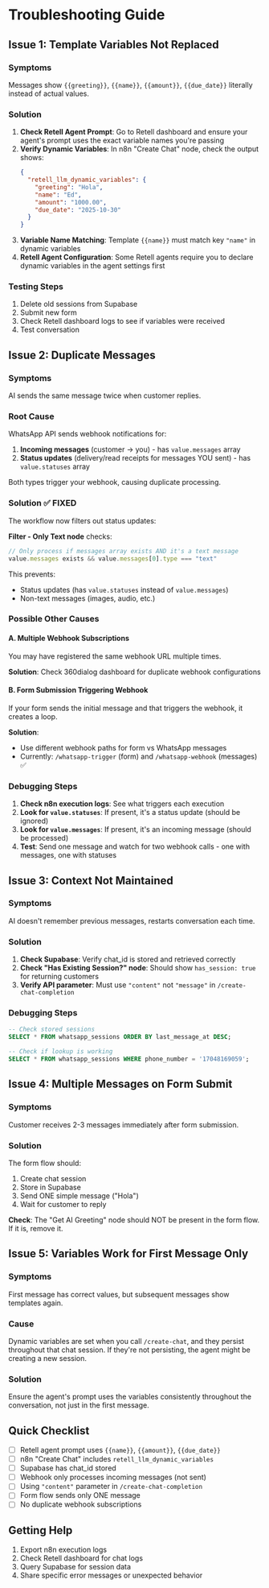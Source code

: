 # Troubleshooting Guide

## Issue 1: Template Variables Not Replaced

### Symptoms
Messages show `{{greeting}}`, `{{name}}`, `{{amount}}`, `{{due_date}}` literally instead of actual values.

### Solution
1. **Check Retell Agent Prompt**: Go to Retell dashboard and ensure your agent's prompt uses the exact variable names you're passing
2. **Verify Dynamic Variables**: In n8n "Create Chat" node, check the output shows:
   ```json
   {
     "retell_llm_dynamic_variables": {
       "greeting": "Hola",
       "name": "Ed",
       "amount": "1000.00",
       "due_date": "2025-10-30"
     }
   }
   ```
3. **Variable Name Matching**: Template `{{name}}` must match key `"name"` in dynamic variables
4. **Retell Agent Configuration**: Some Retell agents require you to declare dynamic variables in the agent settings first

### Testing Steps
1. Delete old sessions from Supabase
2. Submit new form
3. Check Retell dashboard logs to see if variables were received
4. Test conversation

## Issue 2: Duplicate Messages

### Symptoms
AI sends the same message twice when customer replies.

### Root Cause
WhatsApp API sends webhook notifications for:
1. **Incoming messages** (customer → you) - has `value.messages` array
2. **Status updates** (delivery/read receipts for messages YOU sent) - has `value.statuses` array

Both types trigger your webhook, causing duplicate processing.

### Solution ✅ FIXED
The workflow now filters out status updates:

**Filter - Only Text node** checks:
```javascript
// Only process if messages array exists AND it's a text message
value.messages exists && value.messages[0].type === "text"
```

This prevents:
- Status updates (has `value.statuses` instead of `value.messages`)
- Non-text messages (images, audio, etc.)

### Possible Other Causes

#### A. Multiple Webhook Subscriptions
You may have registered the same webhook URL multiple times.

**Solution**: Check 360dialog dashboard for duplicate webhook configurations

#### B. Form Submission Triggering Webhook
If your form sends the initial message and that triggers the webhook, it creates a loop.

**Solution**:
- Use different webhook paths for form vs WhatsApp messages
- Currently: `/whatsapp-trigger` (form) and `/whatsapp-webhook` (messages) ✅

### Debugging Steps

1. **Check n8n execution logs**: See what triggers each execution
2. **Look for `value.statuses`**: If present, it's a status update (should be ignored)
3. **Look for `value.messages`**: If present, it's an incoming message (should be processed)
4. **Test**: Send one message and watch for two webhook calls - one with messages, one with statuses

## Issue 3: Context Not Maintained

### Symptoms
AI doesn't remember previous messages, restarts conversation each time.

### Solution
1. **Check Supabase**: Verify chat_id is stored and retrieved correctly
2. **Check "Has Existing Session?" node**: Should show `has_session: true` for returning customers
3. **Verify API parameter**: Must use `"content"` not `"message"` in `/create-chat-completion`

### Debugging Steps
```sql
-- Check stored sessions
SELECT * FROM whatsapp_sessions ORDER BY last_message_at DESC;

-- Check if lookup is working
SELECT * FROM whatsapp_sessions WHERE phone_number = '17048169059';
```

## Issue 4: Multiple Messages on Form Submit

### Symptoms
Customer receives 2-3 messages immediately after form submission.

### Solution
The form flow should:
1. Create chat session
2. Store in Supabase
3. Send ONE simple message ("Hola")
4. Wait for customer to reply

**Check**: The "Get AI Greeting" node should NOT be present in the form flow. If it is, remove it.

## Issue 5: Variables Work for First Message Only

### Symptoms
First message has correct values, but subsequent messages show templates again.

### Cause
Dynamic variables are set when you call `/create-chat`, and they persist throughout that chat session. If they're not persisting, the agent might be creating a new session.

### Solution
Ensure the agent's prompt uses the variables consistently throughout the conversation, not just in the first message.

## Quick Checklist

- [ ] Retell agent prompt uses `{{name}}`, `{{amount}}`, `{{due_date}}`
- [ ] n8n "Create Chat" includes `retell_llm_dynamic_variables`
- [ ] Supabase has chat_id stored
- [ ] Webhook only processes incoming messages (not sent)
- [ ] Using `"content"` parameter in `/create-chat-completion`
- [ ] Form flow sends only ONE message
- [ ] No duplicate webhook subscriptions

## Getting Help

1. Export n8n execution logs
2. Check Retell dashboard for chat logs
3. Query Supabase for session data
4. Share specific error messages or unexpected behavior
